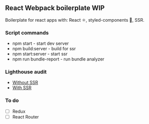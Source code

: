 ## React Webpack boilerplate WIP

Boilerplate for react apps with: React ⚛️, styled-components 💅, SSR.

### Script commands
+ npm start - start dev server
+ npm build:server - build for ssr
+ npm start:server - start ssr
+ npm run bundle-report - run bundle analyzer

### Lighthouse audit
+ [Without SSR](https://s.mail.ru/Giz9/rdPVNA2Gj)
+ [With SSR](https://s.mail.ru/5Xdg/L5V22pmk2)

### To do
- [ ] Redux
- [ ] React Router
